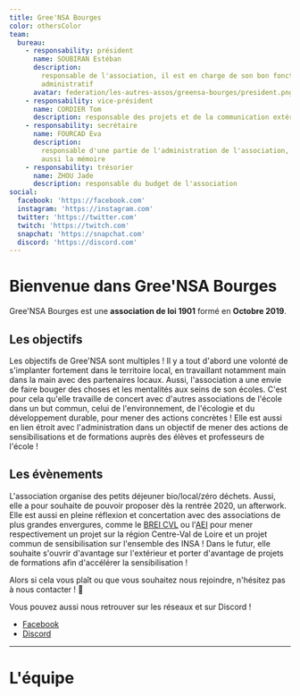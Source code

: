 ```yaml
---
title: Gree'NSA Bourges
color: othersColor
team:
  bureau:
    - responsability: président
      name: SOUBIRAN Estéban
      description:
        responsable de l'association, il est en charge de son bon fonctionnement
        administratif
      avatar: federation/les-autres-assos/greensa-bourges/president.png
    - responsability: vice-président
      name: CORDIER Tom
      description: responsable des projets et de la communication extérieur
    - responsability: secrétaire
      name: FOURCAD Eva
      description:
        responsable d'une partie de l'administration de l'association, elle est
        aussi la mémoire
    - responsability: trésorier
      name: ZHOU Jade
      description: responsable du budget de l'association
social:
  facebook: 'https://facebook.com'
  instagram: 'https://instagram.com'
  twitter: 'https://twitter.com'
  twitch: 'https://twitch.com'
  snapchat: 'https://snapchat.com'
  discord: 'https://discord.com'
---
```


# Bienvenue dans Gree'NSA Bourges

<center>
  <view-img folder-name="federation/les-autres-assos/greensa-bourges" name="logo.png" max-width="400"></view-img>
</center>

Gree'NSA Bourges est une **association de loi 1901** formé en **Octobre 2019**.

## Les objectifs

Les objectifs de Gree'NSA sont multiples ! Il y a tout d'abord une volonté de
s'implanter fortement dans le territoire local, en travaillant notamment main
dans la main avec des partenaires locaux. Aussi, l'association a une envie de
faire bouger des choses et les mentalités aux seins de son écoles. C'est pour
cela qu'elle travaille de concert avec d'autres associations de l'école dans un
but commun, celui de l'environnement, de l'écologie et du développement durable,
pour mener des actions concrètes ! Elle est aussi en lien étroit avec
l'administration dans un objectif de mener des actions de sensibilisations et de
formations auprès des élèves et professeurs de l'école !

## Les évènements

L'association organise des petits déjeuner bio/local/zéro déchets. Aussi, elle a
pour souhaite de pouvoir proposer dès la rentrée 2020, un afterwork. Elle est
aussi en pleine réflexion et concertation avec des associations de plus grandes
envergures, comme le
[BREI CVL](https://www.facebook.com/brei.centre.valdeloire/) ou
l'[AEI](https://www.facebook.com/aeinsa/) pour mener respectivement un projet
sur la région Centre-Val de Loire et un projet commun de sensibilisation sur
l'ensemble des INSA ! Dans le futur, elle souhaite s'ouvrir d'avantage sur
l'extérieur et porter d'avantage de projets de formations afin d'accélérer la
sensibilisation !

Alors si cela vous plaît ou que vous souhaitez nous rejoindre, n'hésitez pas à
nous contacter ! 💚

Vous pouvez aussi nous retrouver sur les réseaux et sur Discord !

<campus-social :social="social" :color="color"></campus-social>

- [Facebook](https://www.facebook.com/greensa.bourges1/)
- [Discord](https://discord.gg/45AfzHq)

---

# L'équipe

<campus-team :team="team" :color="color"></campus-team>
